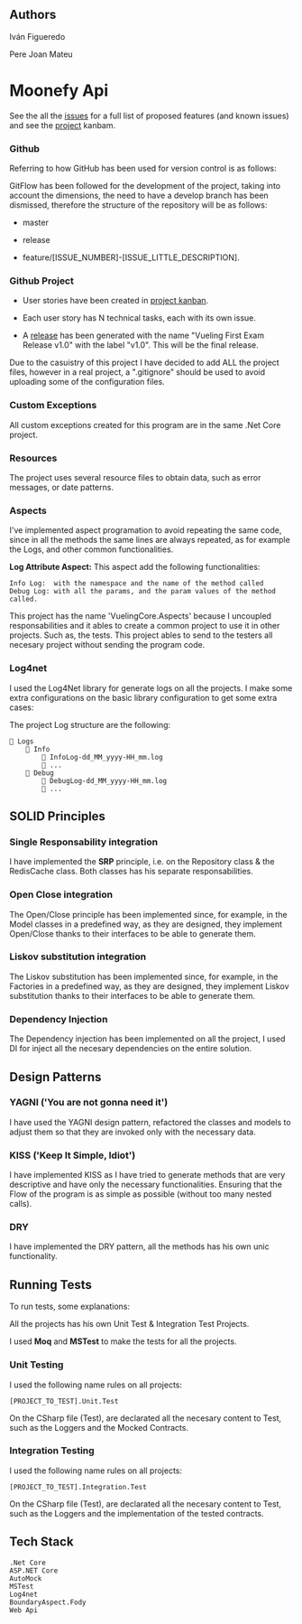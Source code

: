 ## Authors
Iván Figueredo

Pere Joan Mateu

# Moonefy Api

See the all the [issues](https://github.com/ItsIvanPsk/Monefly-Api/issues) for a full list of proposed features (and known issues) and see the [project](https://github.com/users/ItsIvanPsk/projects/10) kanbam.
### Github

Referring to how GitHub has been used for version control is as follows:

GitFlow has been followed for the development of the project, taking into account the dimensions, the need to have a develop branch has been dismissed, therefore the structure of the repository will be as follows:

- master

- release

- feature/[ISSUE_NUMBER]-[ISSUE_LITTLE_DESCRIPTION].

### Github Project

- User stories have been created in [project kanban](https://github.com/users/ItsIvanPsk/projects/10).
- Each user story has N technical tasks, each with its own issue.

- A [release](https://github.com/ItsIvanPsk/Monefly-Api/releases) has been generated with the name "Vueling First Exam Release v1.0" with the label "v1.0". This will be the final release.

Due to the casuistry of this project I have decided to add ALL the project files, however in a real project, a ".gitignore" should be used to avoid uploading some of the configuration files.

### Custom Exceptions
All custom exceptions created for this program are in the same .Net Core project.

### Resources
The project uses several resource files to obtain data, such as error messages, or date patterns.

### Aspects
I've implemented aspect programation to avoid repeating the same code, since in all the methods the same lines are always repeated, as for example the Logs, and other common functionalities.

**Log Attribute Aspect:** This aspect add the following functionalities:

    Info Log:  with the namespace and the name of the method called
    Debug Log: with all the params, and the param values of the method called.

This project has the name 'VuelingCore.Aspects' because I uncoupled responsabilities and it ables to create a common project to use it in other projects. Such as, the tests. This project ables to send to the testers all necesary project without sending the program code.

### Log4net
I used the Log4Net library for generate logs on all the projects. I make some extra configurations on the basic library configuration to get some extra cases:

The project Log structure are the following:

    📁 Logs
        📁 Info
            📄 InfoLog-dd_MM_yyyy-HH_mm.log
            📄 ...
        📁 Debug
            📄 DebugLog-dd_MM_yyyy-HH_mm.log
            📄 ...

## SOLID Principles

### Single Responsability integration
I have implemented the **SRP** principle, i.e. on the Repository class & the RedisCache class. Both classes has his separate responsabilities.

### Open Close integration
The Open/Close principle has been implemented since, for example, in the Model classes in a predefined way, as they are designed, they implement Open/Close thanks to their interfaces to be able to generate them.

### Liskov substitution integration
The Liskov substitution has been implemented since, for example, in the Factories in a predefined way, as they are designed, they implement Liskov substitution thanks to their interfaces to be able to generate them.

### Dependency Injection
The Dependency injection has been implemented on all the project, I used DI for inject all the necesary dependencies on the entire solution.

## Design Patterns

### YAGNI ('You are not gonna need it')
I have used the YAGNI design pattern, refactored the classes and models to adjust them so that they are invoked only with the necessary data.

### KISS ('Keep It Simple, Idiot')
I have implemented KISS as I have tried to generate methods that are very descriptive and have only the necessary functionalities. Ensuring that the Flow of the program is as simple as possible (without too many nested calls).

### DRY
I have implemented the DRY pattern, all the methods has his own unic functionality.
## Running Tests

To run tests, some explanations:

All the projects has his own Unit Test & Integration Test Projects.

I used **Moq** and **MSTest** to make the tests for all the projects.

### Unit Testing
I used the following name rules on all projects:

    [PROJECT_TO_TEST].Unit.Test

On the CSharp file (Test), are declarated all the necesary content to Test, such as the Loggers and the Mocked Contracts.

### Integration Testing
I used the following name rules on all projects:
    
    [PROJECT_TO_TEST].Integration.Test

On the CSharp file (Test), are declarated all the necesary content to Test, such as the Loggers and the implementation of the tested contracts.

## Tech Stack

    .Net Core
    ASP.NET Core
    AutoMock
    MSTest
    Log4net
    BoundaryAspect.Fody
    Web Api
  
